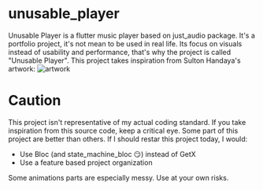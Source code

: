# unusable_player
Unusable Player is a flutter music player based on just_audio package.
It's a portfolio project, it's not mean to be used in real life.
Its focus on visuals instead of usability and performance, that's why the project is called "Unusable Player".
This project takes inspiration from Sulton Handaya's artwork:
![artwork](readme/original_artwork_by_sulton_handaya.webp)

# Caution
This project isn't representative of my actual coding standard.
If you take inspiration from this source code, keep a critical eye. Some part of this project are better than others.
If I should restar this project today, I would:
- Use Bloc (and state_machine_bloc 😏) instead of GetX
- Use a feature based project organization

Some animations parts are especially messy. Use at your own risks.